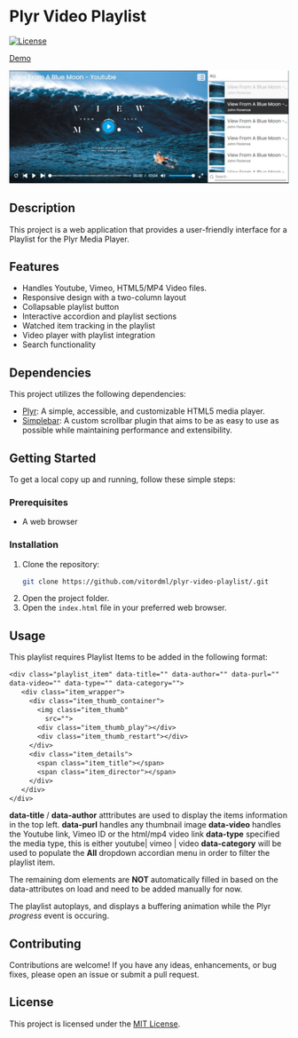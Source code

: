 # Plyr Video Playlist

[![License](https://img.shields.io/badge/license-MIT-blue.svg)](LICENSE)

[Demo]([https://plyr.io](https://plyr-video-playlist.dml0b3i.repl.co))

[![Screenshot of Playlist](https://github.com/vitordml/plyr-video-playlist/blob/main/plyr-video-playlist-scrnsht.jpg)](https://plyr-video-playlist.dml0b3i.repl.co)


## Description

This project is a web application that provides a user-friendly interface for a Playlist for the Plyr Media Player.

## Features

- Handles Youtube, Vimeo, HTML5/MP4 Video files. 
- Responsive design with a two-column layout
- Collapsable playlist button
- Interactive accordion and playlist sections
- Watched item tracking in the playlist
- Video player with playlist integration
- Search functionality

## Dependencies

This project utilizes the following dependencies:

- [Plyr](https://github.com/sampotts/plyr): A simple, accessible, and customizable HTML5 media player.
- [Simplebar](https://github.com/Grsmto/simplebar): A custom scrollbar plugin that aims to be as easy to use as possible while maintaining performance and extensibility.

## Getting Started

To get a local copy up and running, follow these simple steps:

### Prerequisites

- A web browser

### Installation

1. Clone the repository:
   ```sh
   git clone https://github.com/vitordml/plyr-video-playlist/.git
   ```
2. Open the project folder.
3. Open the `index.html` file in your preferred web browser.

## Usage
This playlist requires Playlist Items to be added in the following format:
```
<div class="playlist_item" data-title="" data-author="" data-purl="" data-video="" data-type="" data-category="">
   <div class="item_wrapper">
     <div class="item_thumb_container">
       <img class="item_thumb"
         src="">
       <div class="item_thumb_play"></div>
       <div class="item_thumb_restart"></div>
     </div>
     <div class="item_details">
       <span class="item_title"></span>
       <span class="item_director"></span>
     </div>
   </div>
</div>
```

**data-title** / **data-author** atttributes are used to display the items information in the top left.
**data-purl** handles any thumbnail image
**data-video** handles the Youtube link, Vimeo ID or the html/mp4 video link
**data-type** specified the media type, this is either youtube| vimeo | video
**data-category** will be used to populate the **All** dropdown accordian menu in order to filter the playlist item. 

The remaining dom elements are **NOT** automatically filled in based on the data-attributes on load and need to be added manually for now. 

The playlist autoplays, and displays a buffering animation while the Plyr *progress* event is occuring.


## Contributing

Contributions are welcome! If you have any ideas, enhancements, or bug fixes, please open an issue or submit a pull request.

## License

This project is licensed under the [MIT License](LICENSE).


